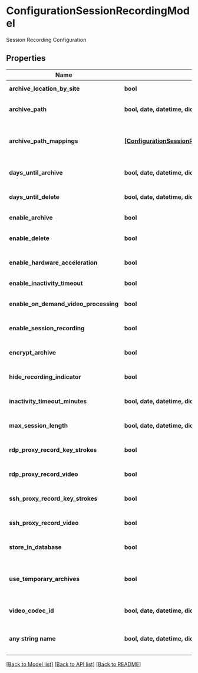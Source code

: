 # ConfigurationSessionRecordingModel

Session Recording Configuration

## Properties
Name | Type | Description | Notes
------------ | ------------- | ------------- | -------------
**archive_location_by_site** | **bool** | If archive location changes based on site | [optional] 
**archive_path** | **bool, date, datetime, dict, float, int, list, str, none_type** | The location of the recordings stored on disk | [optional] 
**archive_path_mappings** | [**[ConfigurationSessionRecordingSiteArchiveSummary]**](ConfigurationSessionRecordingSiteArchiveSummary.md) | A list of archive paths mapped to sites, used when ArchiveLocationBySite is true | [optional] 
**days_until_archive** | **bool, date, datetime, dict, float, int, list, str, none_type** | The number of days until a recording is archived | [optional] 
**days_until_delete** | **bool, date, datetime, dict, float, int, list, str, none_type** | The number of days before a session recording is deleted | [optional] 
**enable_archive** | **bool** | If recordings should be archived | [optional] 
**enable_delete** | **bool** | If session recordings will be automatically deleted | [optional] 
**enable_hardware_acceleration** | **bool** | If hardware acceleration should be enabled | [optional] 
**enable_inactivity_timeout** | **bool** | If sessions should end if inactive | [optional] 
**enable_on_demand_video_processing** | **bool** | If on demand video processing should be available | [optional] 
**enable_session_recording** | **bool** | Whether or not Session Recording is enabled | [optional] 
**encrypt_archive** | **bool** | If archived session recordings should be encrypted | [optional] 
**hide_recording_indicator** | **bool** | If the recording indicator should be shown | [optional] 
**inactivity_timeout_minutes** | **bool, date, datetime, dict, float, int, list, str, none_type** | The length of inactivity before the session is ended | [optional] 
**max_session_length** | **bool, date, datetime, dict, float, int, list, str, none_type** | The longest a session is allowed to be in hours | [optional] 
**rdp_proxy_record_key_strokes** | **bool** | If proxied RDP sessions should have keystrokes recorded | [optional] 
**rdp_proxy_record_video** | **bool** | If proxied RDP sessions should have video recorded | [optional] 
**ssh_proxy_record_key_strokes** | **bool** | If proxied SSH sessions should have keystrokes recorded | [optional] 
**ssh_proxy_record_video** | **bool** | If proxied SSH sessions should have video recorded | [optional] 
**store_in_database** | **bool** | If session recordings should be stored in the database | [optional] 
**use_temporary_archives** | **bool** | If the archive location should store temporary session recording data instead of the database | [optional] 
**video_codec_id** | **bool, date, datetime, dict, float, int, list, str, none_type** | Which video codec to use for session recordings on OSX | [optional] 
**any string name** | **bool, date, datetime, dict, float, int, list, str, none_type** | any string name can be used but the value must be the correct type | [optional]

[[Back to Model list]](../README.md#documentation-for-models) [[Back to API list]](../README.md#documentation-for-api-endpoints) [[Back to README]](../README.md)


